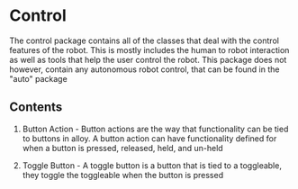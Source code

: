 # Control
The control package contains all of the classes that deal with the control features of the robot.
This is mostly includes the human to robot interaction as well as tools that help the user
control the robot. This package does not however, contain any autonomous robot control, that can be found
in the "auto" package

## Contents

1. Button Action - Button actions are the way that functionality can be tied to buttons in alloy. A button action can
have functionality defined for when a button is pressed, released, held, and un-held

2. Toggle Button - A toggle button is a button that is tied to a toggleable, they toggle the toggleable when the button
is pressed
